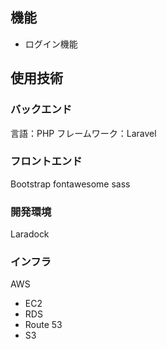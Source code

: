 ## 機能
- ログイン機能


## 使用技術
### バックエンド
言語：PHP
フレームワーク：Laravel
### フロントエンド
Bootstrap
fontawesome
sass
### 開発環境
Laradock
### インフラ
AWS
- EC2
- RDS
- Route 53
- S3
